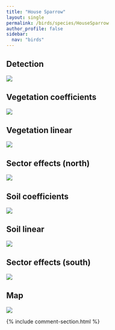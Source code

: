 ```yaml
---
title: "House Sparrow"
layout: single
permalink: /birds/species/HouseSparrow
author_profile: false
sidebar:
  nav: "birds"
---
```


<h2>Detection</h2>

<img src="https://beallen.github.io/DevelopmentWebsite/assets/images/birds/HouseSparrow/det.jpg">

<h2>Vegetation coefficients</h2>

<img src="https://beallen.github.io/DevelopmentWebsite/assets/images/birds/HouseSparrow/veghf.jpg">

<h2>Vegetation linear</h2>

<img src="https://beallen.github.io/DevelopmentWebsite/assets/images/birds/HouseSparrow/lin-north.jpg">

<h2>Sector effects (north)</h2>

<img src="https://beallen.github.io/DevelopmentWebsite/assets/images/birds/HouseSparrow/sector-north.jpg">

<h2>Soil coefficients</h2>

<img src="https://beallen.github.io/DevelopmentWebsite/assets/images/birds/HouseSparrow/soilhf.jpg">

<h2>Soil linear</h2>

<img src="https://beallen.github.io/DevelopmentWebsite/assets/images/birds/HouseSparrow/lin-south.jpg">

<h2>Sector effects (south)</h2>

<img src="https://beallen.github.io/DevelopmentWebsite/assets/images/birds/HouseSparrow/sector-south.jpg">

<h2>Map</h2>

<img src="https://beallen.github.io/DevelopmentWebsite/assets/images/birds/HouseSparrow/map.jpg">

{% include comment-section.html %}
